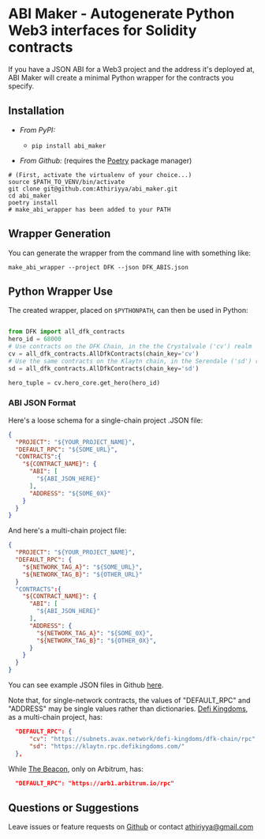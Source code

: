 # ABI Maker - Autogenerate Python Web3 interfaces for Solidity contracts
If you have a JSON ABI for a Web3 project and the address it's deployed at, 
ABI Maker will create a minimal Python wrapper for the contracts you specify. 

## Installation
- *From PyPI:* 
  - `pip install abi_maker`

- *From Github:* (requires the [Poetry](https://python-poetry.org) package manager)
```shell
# (First, activate the virtualenv of your choice...)
source $PATH_TO_VENV/bin/activate
git clone git@github.com:Athiriyya/abi_maker.git
cd abi_maker
poetry install
# make_abi_wrapper has been added to your PATH
```

## Wrapper Generation
You can generate the wrapper from the command line with something like:

`make_abi_wrapper --project DFK --json DFK_ABIS.json`

## Python Wrapper Use
The created wrapper, placed on `$PYTHONPATH`, can then be used in Python:
```python

from DFK import all_dfk_contracts
hero_id = 68000
# Use contracts on the DFK Chain, in the the Crystalvale ('cv') realm
cv = all_dfk_contracts.AllDfkContracts(chain_key='cv')
# Use the same contracts on the Klaytn chain, in the Serendale ('sd') realm
sd = all_dfk_contracts.AllDfkContracts(chain_key='sd')

hero_tuple = cv.hero_core.get_hero(hero_id)
```


### ABI JSON Format
Here's a loose schema for a single-chain project .JSON file:
```json
{
  "PROJECT": "${YOUR_PROJECT_NAME}",
  "DEFAULT_RPC": "${SOME_URL}",
  "CONTRACTS":{
    "${CONTRACT_NAME}": {
      "ABI": [
        "${ABI_JSON_HERE}"
      ],
      "ADDRESS": "${SOME_0X}"
    }
  }
}
```

And here's a multi-chain project file:
```json
{
  "PROJECT": "${YOUR_PROJECT_NAME}",
  "DEFAULT_RPC": {
    "${NETWORK_TAG_A}": "${SOME_URL}",
    "${NETWORK_TAG_B}": "${OTHER_URL}"
  }
  "CONTRACTS":{
    "${CONTRACT_NAME}": {
      "ABI": [
        "${ABI_JSON_HERE}"
      ],
      "ADDRESS": {
        "${NETWORK_TAG_A}": "${SOME_0X}",
        "${NETWORK_TAG_B}": "${OTHER_0X}",
      } 
    }
  }
}
```

You can see example JSON files in Github [here](https://github.com/Athiriyya/abi_maker/tree/main/abi_maker/demo_abis).

Note that, for single-network contracts, the values of "DEFAULT_RPC" and "ADDRESS"
may be single values rather than dictionaries. [Defi Kingdoms](https://defikingdoms.com/), as a multi-chain project, has: 
```json
  "DEFAULT_RPC": {
      "cv": "https://subnets.avax.network/defi-kingdoms/dfk-chain/rpc",
      "sd": "https://klaytn.rpc.defikingdoms.com/"
  },
```

While [The Beacon](https://www.thebeacon.gg/), only on Arbitrum, has:
```json
  "DEFAULT_RPC": "https://arb1.arbitrum.io/rpc"
```

## Questions or Suggestions
Leave issues or feature requests on [Github](https://github.com/Athiriyya/abi_maker/issues) or contact athiriyya@gmail.com